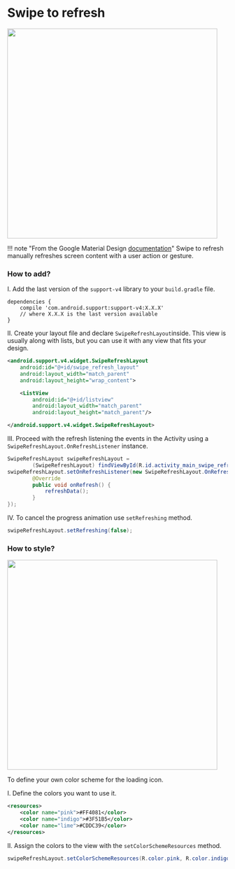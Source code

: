# Swipe to refresh

<img src="/images/normal_swipe.gif" width="480"/>

!!! note "From the Google Material Design [documentation](https://material.io/guidelines/patterns/swipe-to-refresh.html#)"
    Swipe to refresh manually refreshes screen content with a user action or gesture.

### How to add?
I. Add the last version of the `support-v4` library to your  `build.gradle` file.
```
dependencies {  
    compile 'com.android.support:support-v4:X.X.X'
    // where X.X.X is the last version available
}
```

II. Create your layout file and declare `SwipeRefreshLayout`inside. This view is usually along with lists, but you can use it with any view that fits your design.

```xml
<android.support.v4.widget.SwipeRefreshLayout
    android:id="@+id/swipe_refresh_layout"
    android:layout_width="match_parent"
    android:layout_height="wrap_content">

    <ListView
        android:id="@+id/listview"
        android:layout_width="match_parent"
        android:layout_height="match_parent"/>

</android.support.v4.widget.SwipeRefreshLayout>
```

III. Proceed with the refresh listening the events in the Activity using a `SwipeRefreshLayout.OnRefreshListener` instance.

```java
SwipeRefreshLayout swipeRefreshLayout =
        (SwipeRefreshLayout) findViewById(R.id.activity_main_swipe_refresh_layout);
swipeRefreshLayout.setOnRefreshListener(new SwipeRefreshLayout.OnRefreshListener() {
        @Override
        public void onRefresh() {
            refreshData();
        }
});
```

IV. To cancel the progress animation use `setRefreshing` method.

```java
swipeRefreshLayout.setRefreshing(false);
```
### How to style?

<img src="/images/custom_swipe.gif" width="480"/>

To define your own color scheme for the loading icon.

I. Define the colors you want to use it.
```xml
<resources>
    <color name="pink">#FF4081</color>
    <color name="indigo">#3F51B5</color>
    <color name="lime">#CDDC39</color>
</resources>
```

II. Assign the colors to the view with the `setColorSchemeResources` method.
```java
swipeRefreshLayout.setColorSchemeResources(R.color.pink, R.color.indigo, R.color.lime);
```
